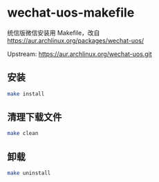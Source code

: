 # wechat-uos-makefile

统信版微信安装用 Makefile，改自 https://aur.archlinux.org/packages/wechat-uos/

Upstream: https://aur.archlinux.org/wechat-uos.git

## 安装
```sh
make install
```

## 清理下载文件
```sh
make clean
```

## 卸载
```sh
make uninstall
```
